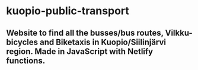 # kuopio-public-transport

## Website to find all the busses/bus routes, Vilkku-bicycles and Biketaxis in Kuopio/Siilinjärvi region. Made in JavaScript with Netlify functions.
